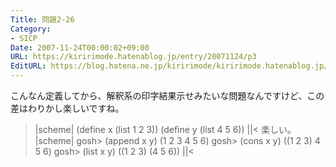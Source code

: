 ```yaml
---
Title: 問題2-26
Category:
- SICP
Date: 2007-11-24T00:00:02+09:00
URL: https://kiririmode.hatenablog.jp/entry/20071124/p3
EditURL: https://blog.hatena.ne.jp/kiririmode/kiririmode.hatenablog.jp/atom/entry/8454420450078216164
---
```



こんなん定義してから、解釈系の印字結果示せみたいな問題なんですけど、この差はわりかし楽しいですね。
>|scheme|
(define x (list 1 2 3))
(define y (list 4 5 6))
||<
楽しい。
>|scheme|
gosh> (append x y)
(1 2 3 4 5 6)
gosh> (cons x y)
((1 2 3) 4 5 6)
gosh> (list x y)
((1 2 3) (4 5 6))
||<
